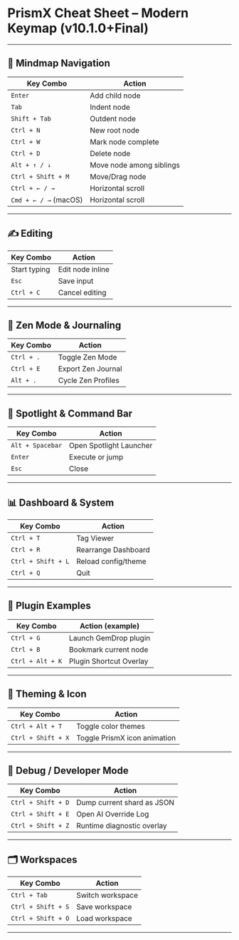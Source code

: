 # PrismX Cheat Sheet – Modern Keymap (v10.1.0+Final)

---

## 🧠 Mindmap Navigation

| Key Combo       | Action                       |
|------------------|------------------------------|
| `Enter`          | Add child node               |
| `Tab`            | Indent node                  |
| `Shift + Tab`    | Outdent node                 |
| `Ctrl + N`       | New root node                |
| `Ctrl + W`       | Mark node complete           |
| `Ctrl + D`       | Delete node                  |
| `Alt + ↑ / ↓`    | Move node among siblings     |
| `Ctrl + Shift + M` | Move/Drag node             |
| `Ctrl + ← / →`   | Horizontal scroll            |
| `Cmd + ← / →` (macOS) | Horizontal scroll       |

---

## ✍ Editing

| Key Combo       | Action                       |
|------------------|------------------------------|
| Start typing     | Edit node inline             |
| `Esc`            | Save input                   |
| `Ctrl + C`       | Cancel editing               |

---

## 🧘 Zen Mode & Journaling

| Key Combo       | Action                       |
|------------------|------------------------------|
| `Ctrl + .`       | Toggle Zen Mode              |
| `Ctrl + E`       | Export Zen Journal           |
| `Alt + .`        | Cycle Zen Profiles           |

---

## 🔭 Spotlight & Command Bar

| Key Combo       | Action                       |
|------------------|------------------------------|
| `Alt + Spacebar` | Open Spotlight Launcher      |
| `Enter`          | Execute or jump              |
| `Esc`            | Close                        |

---

## 📊 Dashboard & System

| Key Combo           | Action                         |
|---------------------|--------------------------------|
| `Ctrl + T`          | Tag Viewer                     |
| `Ctrl + R`          | Rearrange Dashboard            |
| `Ctrl + Shift + L`  | Reload config/theme            |
| `Ctrl + Q`          | Quit                           |

---

## 🔌 Plugin Examples

| Key Combo         | Action (example)                |
|--------------------|-------------------------------|
| `Ctrl + G`         | Launch GemDrop plugin         |
| `Ctrl + B`         | Bookmark current node         |
| `Ctrl + Alt + K`   | Plugin Shortcut Overlay       |

---

## 🎨 Theming & Icon

| Key Combo         | Action                          |
|--------------------|---------------------------------|
| `Ctrl + Alt + T`   | Toggle color themes             |
| `Ctrl + Shift + X` | Toggle PrismX icon animation    |

---

## 🧪 Debug / Developer Mode

| Key Combo          | Action                         |
|--------------------|--------------------------------|
| `Ctrl + Shift + D` | Dump current shard as JSON     |
| `Ctrl + Shift + E` | Open AI Override Log           |
| `Ctrl + Shift + Z` | Runtime diagnostic overlay     |

---

## 🗂 Workspaces

| Key Combo          | Action              |
|--------------------|---------------------|
| `Ctrl + Tab`       | Switch workspace    |
| `Ctrl + Shift + S` | Save workspace      |
| `Ctrl + Shift + O` | Load workspace      |

---
